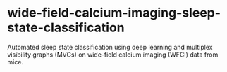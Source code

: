 # wide-field-calcium-imaging-sleep-state-classification
Automated sleep state classification using deep learning and multiplex visibility graphs (MVGs) on wide-field calcium imaging (WFCI) data from mice.

